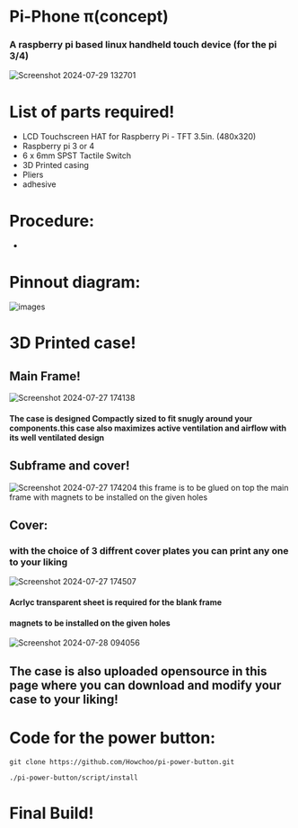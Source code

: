 # Pi-Phone π(concept)
### A raspberry pi based linux handheld touch device (for the pi 3/4)  
![Screenshot 2024-07-29 132701](https://github.com/user-attachments/assets/2148d0e6-7f14-49db-b14e-056db49d99e4)


# List of parts required!
* LCD Touchscreen HAT for Raspberry Pi - TFT 3.5in. (480x320)
* Raspberry pi 3 or 4
* 6 x 6mm SPST Tactile Switch
* 3D Printed casing
* Pliers
* adhesive
  
  
# Procedure:
*
  
# Pinnout diagram:
![images](https://github.com/user-attachments/assets/bfdf7612-63ad-4e66-82d5-10442df5ab19)


# 3D Printed case!
## Main Frame!
![Screenshot 2024-07-27 174138](https://github.com/user-attachments/assets/efd501df-3851-4207-8dd5-e792f931b31f)

#### The case is designed Compactly sized to fit snugly around your components.this case also maximizes active ventilation and airflow with its well ventilated design

## Subframe and cover!
![Screenshot 2024-07-27 174204](https://github.com/user-attachments/assets/7f65e525-c3b3-435f-9569-15ffc55a5040)
this frame is to be glued on top the main frame with magnets to be installed on the given holes
## Cover:
### with the choice of 3 diffrent cover plates you can print any one to your liking 

![Screenshot 2024-07-27 174507](https://github.com/user-attachments/assets/c3cdca55-ed8e-418a-997e-11a0f1b840e5)
#### Acrlyc transparent sheet is required for the blank frame
#### magnets to be installed on the given holes 
![Screenshot 2024-07-28 094056](https://github.com/user-attachments/assets/409b2dfa-8bd4-4599-a1f3-30d20f077dd5)

## The case is also uploaded opensource in this page where you can download and modify your case to your liking!

# Code for the power button:
```Script for shutdown:
git clone https://github.com/Howchoo/pi-power-button.git

./pi-power-button/script/install
````
# Final Build!


